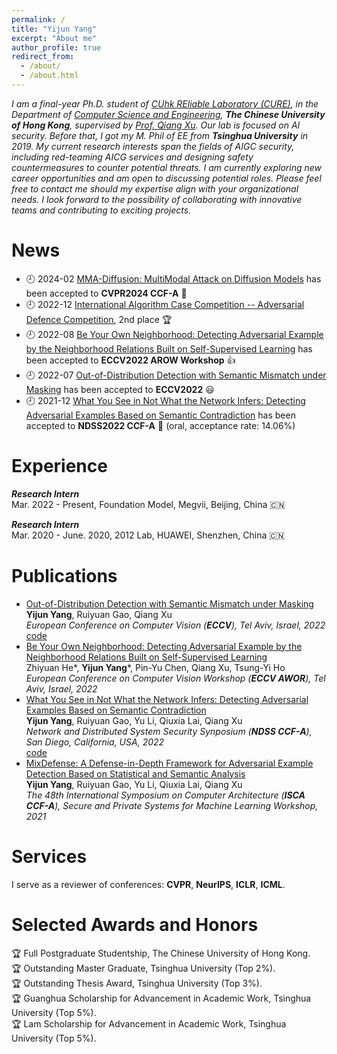 ```yaml
---
permalink: /
title: "Yijun Yang"
excerpt: "About me"
author_profile: true
redirect_from: 
  - /about/
  - /about.html
---
```

*I am a final-year Ph.D. student of [CUhk REliable Laboratory (CURE)](https://cure-lab.github.io/), in the Department of [Computer Science and Engineering](https://www.cse.cuhk.edu.hk/), **The Chinese University of Hong Kong**, supervised by [Prof. Qiang Xu](https://scholar.google.com/citations?user=eSiKPqUAAAAJ&hl=zh-CN). Our lab is focused on AI security. Before that, I got my M. Phil of EE from **Tsinghua University** in 2019. My current research interests span the fields of AIGC security, including red-teaming AICG services and designing safety countermeasures to counter potential threats. I am currently exploring new career opportunities and am open to discussing potential roles. Please feel free to contact me should my expertise align with your organizational needs. I look forward to the possibility of collaborating with innovative teams and contributing to exciting projects.* 



News
======
- 🕘 2024-02 [MMA-Diffusion: MultiModal Attack on Diffusion Models](https://arxiv.org/abs/2311.17516) has been accepted to **CVPR2024 CCF-A** 👏 
- 🕘 2022-12 [International Algorithm Case Competition -- Adversarial Defence Competition](http://106.75.138.120/), 2nd place 🏆
- 🕘 2022-08 [Be Your Own Neighborhood: Detecting Adversarial Example by the Neighborhood Relations Built on Self-Supervised Learning](/files/ECCV2022_workshop.pdf) has been accepted to **ECCV2022 AROW Workshop** 👍
- 🕘 2022-07 [Out-of-Distribution Detection with Semantic Mismatch under Masking](https://arxiv.org/abs/2208.00446) has been accepted to **ECCV2022** 😃
- 🕘 2021-12 [What You See in Not What the Network Infers: Detecting Adversarial Examples Based on Semantic Contradiction](https://arxiv.org/abs/2201.09650) has been accepted to **NDSS2022 CCF-A** 👏 (oral, acceptance rate: 14.06%)

Experience
======
**_Research Intern_**
<br />Mar. 2022 - Present, Foundation Model, Megvii, Beijing, China 🇨🇳

**_Research Intern_**
<br />Mar. 2020 - June. 2020, 2012 Lab, HUAWEI, Shenzhen, China 🇨🇳

Publications
======
- [Out-of-Distribution Detection with Semantic Mismatch under Masking](https://arxiv.org/abs/2208.00446.pdf)
  <br />**Yijun Yang**, Ruiyuan Gao, Qiang Xu
  <br />*European Conference on Computer Vision (**ECCV**), Tel Aviv, Israel, 2022*
  <br />[code](https://github.com/cure-lab/MOODCat)
- [Be Your Own Neighborhood: Detecting Adversarial Example by the Neighborhood Relations Built on Self-Supervised Learning](/files/ECCV2022_workshop.pdf)
  <br />Zhiyuan He\*, **Yijun Yang**\*, Pin-Yu Chen, Qiang Xu, Tsung-Yi Ho
  <br />*European Conference on Computer Vision Workshop (**ECCV AWOR**), Tel Aviv, Israel, 2022*
- [What You See in Not What the Network Infers: Detecting Adversarial Examples Based on Semantic Contradiction](https://arxiv.org/abs/2201.09650.pdf)
  <br />**Yijun Yang**, Ruiyuan Gao, Yu Li, Qiuxia Lai, Qiang Xu
  <br />*Network and Distributed System Security Synposium (**NDSS CCF-A**), San Diego, California, USA, 2022*
  <br />[code](https://github.com/cure-lab/ContraNet)
- [MixDefense: A Defense-in-Depth Framework for Adversarial Example Detection Based on Statistical and Semantic Analysis](https://arxiv.org/abs/2104.10076)
  <br />**Yijun Yang**, Ruiyuan Gao, Yu Li, Qiuxia Lai, Qiang Xu
  <br />*The 48th International Symposium on Computer Architecture (**ISCA CCF-A**), Secure and Private Systems for Machine Learning Workshop, 2021*

Services
======
I serve as a reviewer of conferences: **CVPR**, **NeurIPS**, **ICLR**, **ICML**.

Selected Awards and Honors
======
🏆 Full Postgraduate Studentship, The Chinese University of Hong Kong.
  <br />🏆 Outstanding Master Graduate, Tsinghua University (Top 2%).
  <br />🏆 Outstanding Thesis Award, Tsinghua University (Top 3%).
  <br />🏆 Guanghua Scholarship for Advancement in Academic Work, Tsinghua University (Top 5%).
  <br />🏆 Lam Scholarship for Advancement in Academic Work, Tsinghua University (Top 5%).
 
 
